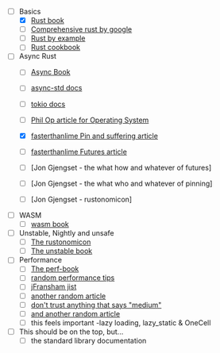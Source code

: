 - [ ] Basics
  - [x] [Rust book](https://doc.rust-lang.org/book/)
  - [ ] [Comprehensive rust by google](https://google.github.io/comprehensive-rust/)
  - [ ] [Rust by example](https://doc.rust-lang.org/rust-by-example/)
  - [ ] [Rust cookbook](https://rust-lang-nursery.github.io/rust-cookbook/intro.html)

- [ ] Async Rust
  - [ ] [Async Book](https://rust-lang.github.io/async-book/)
  - [ ] [async-std docs](http://async.rs)
  - [ ] [tokio docs](https://tokio.rs)
  - [ ] [Phil Op article for Operating System](https://os.phil-opp.com/async-await/)
  - [x] [fasterthanlime Pin and suffering article]()
  - [ ] [fasterthanlime Futures article](https://fasterthanli.me/articles/understanding-rust-futures-by-going-way-too-deep)
  - [ ] [Jon Gjengset - the what how and whatever of futures]
  - [ ] [Jon Gjengset - the what who and whatever of pinning]
  - [ ] [Jon Gjengset - rustonomicon]


- [ ] WASM
  - [ ] [wasm book](https://rustwasm.github.io/book/)

- [ ] Unstable, Nightly and unsafe
  - [ ] [The rustonomicon](https://doc.rust-lang.org/nomicon/index.html)
  - [ ] [The unstable book](https://doc.rust-lang.org/beta/unstable-book/the-unstable-book.html)

- [ ] Performance
  - [ ] [The perf-book](https://nnethercote.github.io/perf-book/introduction.html)
  - [ ] [random performance tips](https://patrickfreed.github.io/rust/2021/10/15/making-slow-rust-code-fast.html)
  - [ ] [jFransham jist](https://gist.github.com/jFransham/369a86eff00e5f280ed25121454acec1)
  - [ ] [another random article](https://renato.athaydes.com/posts/how-to-write-fast-rust-code.html)
  - [ ] [don't trust anything that says "medium"](https://medium.com/@niklasbuechner/how-i-sped-up-my-rust-program-from-30-minutes-to-a-few-seconds-32a00509c7e)
  - [ ] [and another random article](http://likebike.com/posts/How_To_Write_Fast_Rust_Code.html)
  - [ ] this feels important -lazy loading, lazy_static & OneCell

- [ ] This should be on the top, but...
  - [ ] the standard library documentation
